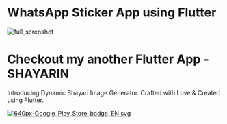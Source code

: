 # WhatsApp Sticker App using Flutter

![full_screnshot](https://user-images.githubusercontent.com/13075784/85202566-d57aa280-b324-11ea-8098-38757234c388.png)

<!-- # Available in PlayStore

<a href="https://play.google.com/store/apps/details?id=com.gamacrack.trending_stickers">![640px-Google_Play_Store_badge_EN svg](https://user-images.githubusercontent.com/13075784/85202629-55087180-b325-11ea-8307-acf71c9b7022.png)
</a>
 -->
# Checkout my another Flutter App - SHAYARIN 

Introducing Dynamic Shayari Image Generator. Crafted with Love & Created using Flutter.

<a href="https://play.google.com/store/apps/details?id=com.gamacrack.shayari">![640px-Google_Play_Store_badge_EN svg](https://user-images.githubusercontent.com/13075784/85202629-55087180-b325-11ea-8307-acf71c9b7022.png)
</a>


